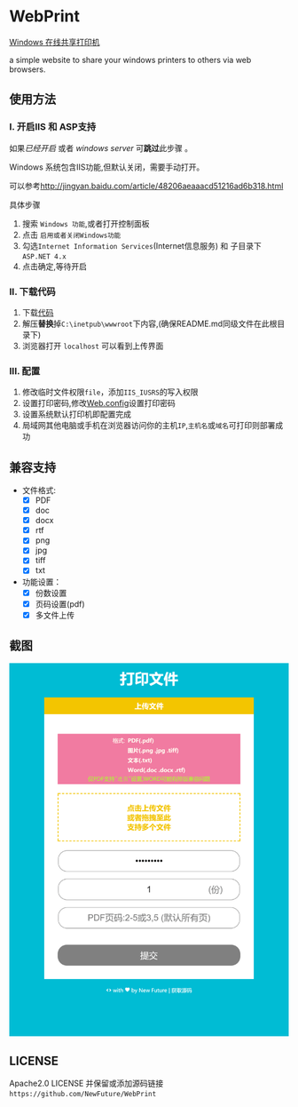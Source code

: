 ﻿# WebPrint

[Windows 在线共享打印机](https://github.com/NewFuture/WebPrint)

a simple website to share your windows printers to others via web browsers.


## 使用方法

### I. 开启IIS 和 ASP支持

如果*已经开启* 或者 *windows server* 可**跳过**此步骤 。

Windows 系统包含IIS功能,但默认关闭，需要手动打开。

可以参考<http://jingyan.baidu.com/article/48206aeaaacd51216ad6b318.html>

具体步骤  
>
  1. 搜索 `Windows 功能`,或者打开控制面板
  2. 点击 `启用或者关闭Windows功能` 
  3. 勾选`Internet Information Services`(Internet信息服务) 和 子目录下 `ASP.NET 4.x`
  4. 点击确定,等待开启
>

### II. 下载代码

 1. 下载[代码](https://github.com/NewFuture/WebPrint/archive/master.zip) 
 2. 解压**替换**掉`C:\inetpub\wwwroot`下内容,(确保README.md同级文件在此根目录下)
 3. 浏览器打开 `localhost` 可以看到上传界面

### III. 配置

1. 修改临时文件权限`file`，添加`IIS_IUSRS`的写入权限
2. 设置打印密码,修改[Web.config](https://github.com/NewFuture/WebPrint/blob/master/Web.config#L5)设置打印密码
3. 设置系统默认打印机即配置完成
4. 局域网其他电脑或手机在浏览器访问你的主机`IP`,`主机名`或`域名`可打印则部署成功

## 兼容支持

* 文件格式:
  * [x] PDF
  * [x] doc
  * [x] docx
  * [x] rtf
  * [x] png
  * [x] jpg
  * [x] tiff
  * [x] txt
* 功能设置：
  * [x] 份数设置
  * [x] 页码设置(pdf)
  * [x] 多文件上传

## 截图

![截图](file/screenshot.png)

## LICENSE

Apache2.0 LICENSE 并保留或添加源码链接`https://github.com/NewFuture/WebPrint`